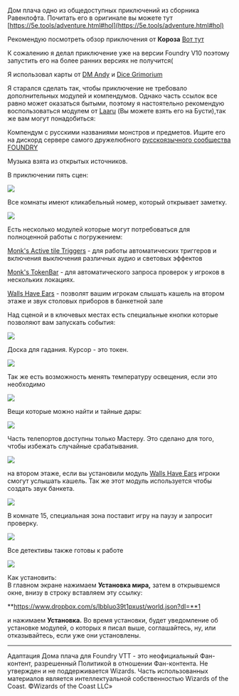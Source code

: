 
Дом плача одно из общедоступных приключений из сборника Равенлофта. Почитать его в оригинале вы можете тут [https://5e.tools/adventure.html#hol](https://5e.tools/adventure.html#hol)

Рекомендую посмотреть обзор приключения от  **Короза** [Вот тут](https://youtu.be/L0uFLs8LW0U)

К сожалению я делал приключение уже на версии Foundry V10 поэтому запустить его на более ранних версиях не получится(

Я использовал карты от  [DM Andy](https://www.patreon.com/DM_Andy)  и [Dice Grimorium](https://www.patreon.com/dicegrimorium)

Я старался сделать так, чтобы приключение не требовало дополнительных модулей и компендумов. Однако часть ссылок все равно может оказаться бытыми, поэтому я настоятельно рекомендую воспользоваться модулем от  [Laaru](https://boosty.to/laaru)  (Вы можете взять его на Бусти),так же вам могут понадобиться:

Компендум с русскими названиями монстров и предметов. Ищите его на дискорд сервере самого дружелюбного  [русскоязычного сообщества FOUNDRY](https://discord.gg/yt2thBer)

Музыка взята из открытых источников.

В приключении пять сцен:

[![](https://images.boosty.to/image/02c56633-cace-419b-8bc6-51032812638e?change_time=1664956007&mw=1090)](https://boosty.to/kikimor_rec/photo/142e7e68-df9d-45df-af82-8c424a00537c/02c56633-cace-419b-8bc6-51032812638e?from=blog)

Все комнаты имеют кликабельный номер, который открывает заметку.

[![](https://images.boosty.to/image/c86aec2e-a750-4278-b593-e9df8dcfdf0b?change_time=1664956009&mw=1090)](https://boosty.to/kikimor_rec/photo/142e7e68-df9d-45df-af82-8c424a00537c/c86aec2e-a750-4278-b593-e9df8dcfdf0b?from=blog)

Есть несколько модулей которые могут потребоваться для полноценной работы с погружением:

[Monk's Active tile Triggers](https://github.com/ironmonk88/monks-active-tiles)  - для работы автоматических триггеров и включения выключения различных аудио и световых эффектов

[Monk's TokenBar](https://github.com/ironmonk88/monks-tokenbar)  - для автоматического запроса проверок у игроков в нескольких локациях.

[Walls Have Ears](https://github.com/SebaSOFT/walls-have-ears)  - позволят вашим игрокам слышать кашель на втором этаже и звук столовых приборов в банкетной зале

Над сценой и в ключевых местах есть специальные кнопки которые позволяют вам запускать события:

[![](https://images.boosty.to/image/56281727-48e6-482e-86fb-ebe9739c7667?change_time=1664956010&mw=1090)](https://boosty.to/kikimor_rec/photo/142e7e68-df9d-45df-af82-8c424a00537c/56281727-48e6-482e-86fb-ebe9739c7667?from=blog)

Доска для гадания. Курсор - это токен.

[![](https://images.boosty.to/image/968c64a4-bc6d-4b8d-bee3-9da9dbfd67fc?change_time=1664956011&mw=1090)](https://boosty.to/kikimor_rec/photo/142e7e68-df9d-45df-af82-8c424a00537c/968c64a4-bc6d-4b8d-bee3-9da9dbfd67fc?from=blog)

Так же есть возможность менять температуру освещения, если это необходимо

[![](https://images.boosty.to/image/dd7f2840-fcbb-4806-bff7-f6855b14a3fd?change_time=1664956012&mw=1090)](https://boosty.to/kikimor_rec/photo/142e7e68-df9d-45df-af82-8c424a00537c/dd7f2840-fcbb-4806-bff7-f6855b14a3fd?from=blog)

Вещи которые можно найти и тайные дары:

[![](https://images.boosty.to/image/3be853e6-71c2-43a1-95a5-ab763ed69d84?change_time=1664956015&mw=1090)](https://boosty.to/kikimor_rec/photo/142e7e68-df9d-45df-af82-8c424a00537c/3be853e6-71c2-43a1-95a5-ab763ed69d84?from=blog)

Часть телепортов доступны только Мастеру. Это сделано для того, чтобы избежать случайные срабатывания.

[![](https://images.boosty.to/image/516dd0b9-d873-44eb-a231-662ca7341d67?change_time=1664956015&mw=1090)](https://boosty.to/kikimor_rec/photo/142e7e68-df9d-45df-af82-8c424a00537c/516dd0b9-d873-44eb-a231-662ca7341d67?from=blog)

на втором этаже, если вы установили модуль [Walls Have Ears](https://github.com/SebaSOFT/walls-have-ears) игроки смогут услышать кашель. Так же этот модуль используется чтобы создать звук банкета.

[![](https://images.boosty.to/image/6ecb5d54-2e83-4d10-a905-b89d5cf16c93?change_time=1664956019&mw=1090)](https://boosty.to/kikimor_rec/photo/142e7e68-df9d-45df-af82-8c424a00537c/6ecb5d54-2e83-4d10-a905-b89d5cf16c93?from=blog)

В комнате 15, специальная зона поставит игру на паузу и запросит проверку.

[![](https://images.boosty.to/image/6969e969-203f-4501-97ac-4f35f42525e0?change_time=1664956021&mw=1090)](https://boosty.to/kikimor_rec/photo/142e7e68-df9d-45df-af82-8c424a00537c/6969e969-203f-4501-97ac-4f35f42525e0?from=blog)

Все детективы также готовы к работе

[![](https://images.boosty.to/image/29d7b85a-5c21-4cab-a099-7599a8ab0214?change_time=1664956024&mw=1090)](https://boosty.to/kikimor_rec/photo/142e7e68-df9d-45df-af82-8c424a00537c/29d7b85a-5c21-4cab-a099-7599a8ab0214?from=blog)

Как установить:  
В главном экране нажимаем **Установка мира,** затем в открывшемся окне, внизу в строку вставляем эту ссылку:

**https://www.dropbox.com/s/lbbluo39t1pxust/world.json?dl=**1

и нажимаем **Установка.** Во время установки, будет уведомление об установке модулей, о которых я писал выше, соглашайтесь, ну, или отказывайтесь, если уже они установлены.

________________________________________________

Адаптация Дома плача для Foundry VTT - это неофициальный Фан-контент, разрешенный Политикой в отношении Фан-контента. Не утвержден и не поддерживается Wizards. Часть использованных материалов является интеллектуальной собственностью Wizards of the Coast. ©Wizards of the Coast LLC»
